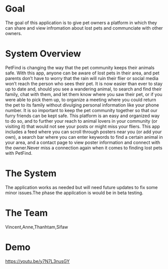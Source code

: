 # Goal
The goal of this application is to give pet owners a platform in which they can share and view infromation about lost pets and communciate with other owners.
# System Overview
PetFind is changing the way that the pet community keeps their animals safe. With this app, anyone can be aware of lost pets in their area, and pet parents don’t have to worry that the rain will ruin their flier or social media won’t reach the person who sees their pet. It is now easier than ever to stay up to date and, should you see a wandering animal, to search and find their family, chat with them, and let them know where you saw their pet, or if you were able to pick them up, to organize a meeting where you could return the pet to its family without divulging personal information like your phone number.
 	It is so important to keep the pet community together so that our furry friends can be kept safe. This platform is an easy and organized way to do so, and to further your reach to animal lovers in your community (or visiting it) that would not see your posts or might miss your fliers.
This app includes a feed where you can scroll through posters near you (or add your own), a search bar where you can enter keywords to find a certain animal in your area, and a contact page to view poster information and connect with the owner.Never miss a connection again when it comes to finding lost pets with PetFind.
# The System
The application works as needed but will need future updates to fix some minor issues.The phase the appilcation is would be in beta testing.
# The Team
Vincent,Anne,Thanhtam,Sifaw
# Demo
https://youtu.be/y7N7L3nusGY
